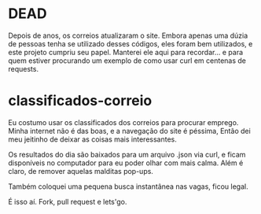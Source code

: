 DEAD
=====
Depois de anos, os correios atualizaram o site. Embora apenas uma dúzia de pessoas tenha se utilizado desses códigos, eles foram bem utilizados, e este projeto cumpriu seu papel.
Manterei ele aqui para recordar... e para quem estiver procurando um exemplo de como usar curl em centenas de requests.

classificados-correio
=====================

Eu costumo usar os classificados dos correios para procurar emprego.
Minha internet não é das boas, e a navegação do site é péssima, Então dei meu
jeitinho de deixar as coisas mais interessantes.

Os resultados do dia são baixados para um arquivo .json via curl, e ficam 
disponíveis no computador para eu poder olhar com mais calma. Além é claro,
de remover aquelas malditas pop-ups.

Também coloquei uma pequena busca instantânea nas vagas, ficou legal.

É isso aí. Fork, pull request e lets'go.

